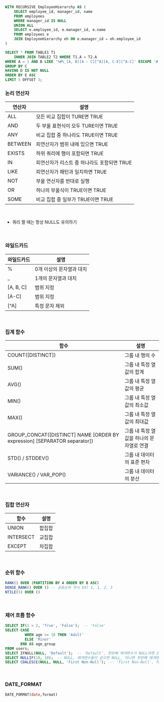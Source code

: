 ```SQL
WITH RECURSIVE EmployeeHierarchy AS (
    SELECT employee_id, manager_id, name
    FROM employees
    WHERE manager_id IS NULL
    UNION ALL
    SELECT e.employee_id, e.manager_id, e.name
    FROM employees e
    JOIN EmployeeHierarchy eh ON e.manager_id = eh.employee_id
)

SELECT * FROM TABLE1 T1
    INNER JOIN TABLE2 T2 WHERE T1.A = T2.A  
WHERE A = 1 AND B LIKE '%#%_[A, B][A - C][^A][A, C-E][^A-C]' ESCAPE '#'
GROUP BY C
HAVING D IS NOT NULL
ORDER BY E ASC
LIMIT 5 OFFSET 3;
```


### 논리 연산자
|연산자|설명|
|-|-|
|ALL|모든 비교 집합이 TURE면 TRUE|
|AND|두 부울 표현식이 모두 TURE이면 TRUE|
|ANY|비교 집합 중 하나라도 TRUE이면 TRUE|
|BETWEEN|피연산자가 범위 내에 있으면 TRUE|
|EXISTS|하위 쿼리에 행이 포함되면 TRUE|
|IN|피연산자가 리스트 중 하나라도 포함되면 TRUE|
|LIKE|피연산자가 패턴과 일치하면 TRUE|
|NOT|부울 연산자를 반대로 실행|
|OR|하나의 부울식이 TRUE이면 TRUE|
|SOME|비교 집합 중 일부가 TRUE이면 TRUE|

</br>

* 쿼리 짤 때는 항상 NULL도 유의하기

</br>

### 와일드카드
|와일드카드|설명|
|-|-|
|%|0개 이상의 문자열과 대치|
|_|1개의 문자열과 대치|
|[A, B, C]|범위 지정|
|[A-C]|범위 지정|
|[^A]|특정 문자 제외|

</br>

### 집계 함수
|함수|설명|
|-|-|
|COUNT([DISTINCT])|그룹 내 행의 수|
|SUM()|그룹 내 특정 열 값의 합계|
|AVG()|그룹 내 특정 열 값의 평균|
|MIN()|그룹 내 특정 열 값의 최소값|
|MAX()|그룹 내 특정 열 값의 최대값|
|GROUP_CONCAT([DISTINCT] NAME [ORDER BY expression] [SEPARATOR separator])|그룹 내 특정 열 값을 하나의 문자열로 연결|
|STD() / STDDEV()|그룹 내 데이터의 표준 편차|
|VARIANCE() / VAR_POP()| 그룹 내 데이터의 분산|

</br>

### 집합 연산자
|함수|설명|
|-|-|
|UNION|합집합|
|INTERSECT|교집찹|
|EXCEPT|차집합|

</br>

### 순위 함수
```SQL
RANK() OVER (PARTITION BY A ORDER BY B ASC)
DENSE_RANK() OVER () -- 공동순위 무시 EX) 1, 1, 2, 3
NTILE(5) OVER ()
```

</br>

### 제어 흐름 함수
```SQL
SELECT IF(1 > 2, 'True', 'False');  -- 'False'
SELECT CASE
         WHEN age >= 18 THEN 'Adult'
         ELSE 'Minor'
       END AS age_group
FROM users;
SELECT IFNULL(NULL, 'Default');  -- 'Default', 첫번째 매개변수가 NULL이면 2번째 매개변수 반환, 아니면 첫번째 매개변수 반환
SELECT NULLIF(10, 10);  -- NULL, 매개변수들이 같으면 NULL, 아니면 첫번째 매개변수 반환
SELECT COALESCE(NULL, NULL, 'First Non-Null');  -- 'First Non-Null', 처음으로 NULL이 아닌 것 반환
```

</br>

### DATE_FORMAT
```SQL
DATE_FORMAT(date,format)
```
